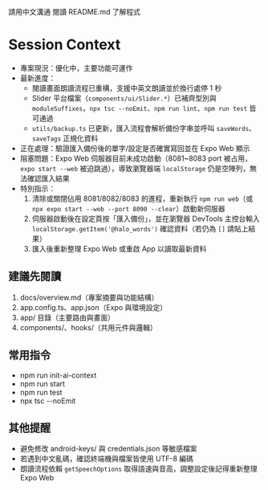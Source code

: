 請用中文溝通
閱讀 README.md 了解程式
# Session Context

- 專案現況：優化中，主要功能可運作
- 最新進度：
  - 閱讀畫面朗讀流程已重構，支援中英文朗讀並於換行處停 1 秒
  - Slider 平台檔案（`components/ui/Slider.*`）已補齊型別與 `moduleSuffixes`，`npx tsc --noEmit`、`npm run lint`、`npm run test` 皆可通過
  - `utils/backup.ts` 已更新，匯入流程會解析備份字串並呼叫 `saveWords`、`saveTags` 正規化資料
- 正在處理：驗證匯入備份後的單字/設定是否確實寫回並在 Expo Web 顯示
- 阻塞問題：Expo Web 伺服器目前未成功啟動（8081~8083 port 被占用，`expo start --web` 被迫跳過），導致瀏覽器端 `localStorage` 仍是空陣列，無法確認匯入結果
- 特別指示：
  1. 清除或關閉佔用 8081/8082/8083 的進程，重新執行 `npm run web`（或 `npx expo start --web --port 8090 --clear`）啟動新伺服器
  2. 伺服器啟動後在設定頁按「匯入備份」，並在瀏覽器 DevTools 主控台輸入 `localStorage.getItem('@halo_words')` 確認資料（若仍為 `[]` 請貼上結果）
  3. 匯入後重新整理 Expo Web 或重啟 App 以讀取最新資料

## 建議先閱讀
1. docs/overview.md（專案摘要與功能結構）
2. app.config.ts、app.json（Expo 與環境設定）
3. app/ 目錄（主要路由與畫面）
4. components/、hooks/（共用元件與邏輯）

## 常用指令
- npm run init-ai-context
- npm run start
- npm run test
- npx tsc --noEmit

## 其他提醒
- 避免修改 android-keys/ 與 credentials.json 等敏感檔案
- 若遇到中文亂碼，確認終端機與檔案皆使用 UTF-8 編碼
- 朗讀流程依賴 `getSpeechOptions` 取得語速與音高，調整設定後記得重新整理 Expo Web

